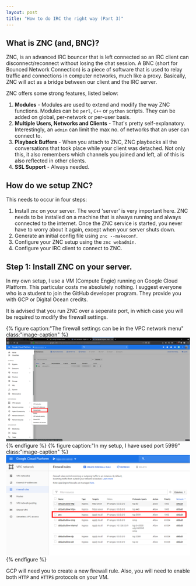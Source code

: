 ```yaml
---
layout: post
title: "How to do IRC the right way (Part 3)"
---
```

## What is ZNC (and, BNC)?
ZNC, is an advanced IRC bouncer that is left connected so an IRC client can disconnect/reconnect without losing the chat session. A BNC (short for Bounced Network Connection) is a piece of software that is used to relay traffic and connections in computer networks, much like a proxy. Basically, ZNC will act as a bridge between our client and the IRC server.

ZNC offers some strong features, listed below:
1. **Modules** - Modules are used to extend and modify the way ZNC functions. Modules can be `perl`, `C++` or `python` scripts. They can be added on global, per-network or per-user basis.
2. **Multiple Users, Networks and Clients** - That's pretty self-explanatory. Interestingly, an `admin` can limit the max no. of networks that an user can connect to.
3. **Playback Buffers** - When you attach to ZNC, ZNC playbacks all the conversations that took place while your client was detached. Not only this, it also remembers which channels you joined and left, all of this is also reflected in other clients.
4. **SSL Support** - Always needed.

## How do we setup ZNC?
This needs to occur in four steps:
1. Install `znc` on your server. The word 'server' is very important here. ZNC needs to be installed on a machine that is always running and always connected to the internet. Once the ZNC service is started, you never have to worry about it again, except when your server shuts down.
2. Generate an initial config file using `znc --makeconf`.
3. Configure your ZNC setup using the `znc webadmin`.
4. Configure your IRC client to connect to ZNC.

## Step 1: Install ZNC on your server.
In my own setup, I use a VM (Compute Engie) running on Google Cloud Platform. This particular costs me absolutely nothing. I suggest everyone who is a student to join the GitHub developer program. They provide you with GCP or Digital Ocean credits. 

It is advised that you run ZNC over a seperate port, in which case you will be required to modify the firewall settings.

{% figure caption:"The firewall settings can be in the VPC network menu" class:"image-caption" %}
![](/assets/images/irc-setup-part3/GCP-firewall-1.png)
{% endfigure %}
{% figure caption:"In my setup, I have used port 5999" class:"image-caption" %}
![](/assets/images/irc-setup-part3/GCP-firewall-2.png)
{% endfigure %}

GCP will need you to create a new firewall rule. Also, you will need to enable both `HTTP` and `HTTPS` protocols on your VM.

